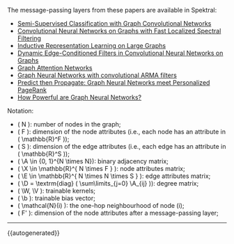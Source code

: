 The message-passing layers from these papers are available in Spektral:

- [Semi-Supervised Classification with Graph Convolutional Networks](https://arxiv.org/abs/1609.02907)
- [Convolutional Neural Networks on Graphs with Fast Localized Spectral Filtering](https://arxiv.org/abs/1606.09375)
- [Inductive Representation Learning on Large Graphs](https://arxiv.org/abs/1706.02216)
- [Dynamic Edge-Conditioned Filters in Convolutional Neural Networks on Graphs](https://arxiv.org/abs/1704.02901)
- [Graph Attention Networks](https://arxiv.org/abs/1710.10903)
- [Graph Neural Networks with convolutional ARMA filters](https://arxiv.org/abs/1901.01343)
- [Predict then Propagate: Graph Neural Networks meet Personalized PageRank](https://arxiv.org/abs/1810.05997)
- [How Powerful are Graph Neural Networks?](https://arxiv.org/abs/1810.00826)

Notation:

- \( N \): number of nodes in the graph;
- \( F \): dimension of the node attributes (i.e., each node has an attribute in \( \mathbb{R}^F \));
- \( S \): dimension of the edge attributes (i.e., each edge has an attribute in \( \mathbb{R}^S \));
- \( \A \in \{0, 1\}^{N \times N}\): binary adjacency matrix;
- \( \X \in \mathbb{R}^{ N \times F } \): node attributes matrix;
- \( \E \in \mathbb{R}^{ N \times N \times S } \): edge attributes matrix;
- \( \D = \textrm{diag} ( \sum\limits_{j=0} \A_{ij} )\): degree matrix;
- \( \W, \V \): trainable kernels;
- \( \b \): trainable bias vector;
- \( \mathcal{N}(i) \): the one-hop neighbourhood of node \(i\); 
- \( F' \): dimension of the node attributes after a message-passing layer;

---

{{autogenerated}}
